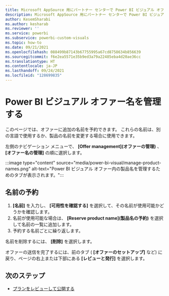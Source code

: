 ```yaml
---
title: Microsoft AppSource 用にパートナー センターで Power BI ビジュアル オファーの名前を管理する
description: Microsoft AppSource 用にパートナー センターで Power BI ビジュアル オファーの名前を管理する方法を説明します。
author: KesemSharabi
ms.author: kesharab
ms.reviewer: ''
ms.service: powerbi
ms.subservice: powerbi-custom-visuals
ms.topic: how-to
ms.date: 09/21/2021
ms.openlocfilehash: 088499b87143b67755995a67cd8758634b856639
ms.sourcegitcommit: f6e2ea5571e35b9ed3a79a22485eba4d20ae36cc
ms.translationtype: HT
ms.contentlocale: ja-JP
ms.lasthandoff: 09/24/2021
ms.locfileid: "128699835"
---
```

# <a name="manage-power-bi-visual-offer-names"></a>Power BI ビジュアル オファー名を管理する

このページでは、オファーに追加の名前を予約できます。 これらの名前は、別の言語で使用するか、製品の名前を変更する場合に使用できます。

左側のナビゲーション メニューで、 **[Offer management]\(オファーの管理\)** 、 **[オファー名の管理]** の順に選択します。

:::image type="content" source="media/power-bi-visual/manage-product-names.png" alt-text="Power BI ビジュアル オファー内の製品名を管理するためのタブが表示されます。":::

## <a name="reserve-a-name"></a>名前の予約

1. **[名前]** を入力し、 **[可用性を確認する]** を選択して、その名前が使用可能かどうかを確認します。
1. 名前が使用可能な場合は、 **[Reserve product name]\(製品名の予約\)** を選択して名前の一覧に追加します。
1. 予約する名前ごとに繰り返します。

名前を削除するには、 **[削除]** を選択します。

オファーの送信を完了するには、前のタブ ( **[オファーのセットアップ]** など) に戻り、ページの右上または下部にある **[レビューと発行]** を選択します。

## <a name="next-steps"></a>次のステップ

- [プランをレビューして公開する](review-publish-offer.md)